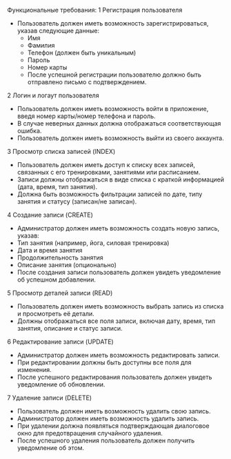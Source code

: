  Функциональные требования:
1 Регистрация пользователя
- Пользователь должен иметь возможность зарегистрироваться, указав следующие данные:
  - Имя
  - Фамилия
  - Телефон (должен быть уникальным)
  - Пароль 
  - Номер карты
  - После успешной регистрации пользователю должно быть отправлено письмо с подтверждением.
  
2 Логин и логаут пользователя
  - Пользователь должен иметь возможность войти в приложение, введя номер карты/номер телефона и пароль.
  - В случае неверных данных должна отображаться соответствующая ошибка.
  - Пользователь должен иметь возможность выйти из своего аккаунта.
    
3 Просмотр списка записей (INDEX)
  - Пользователь должен иметь доступ к списку всех записей, связанных с его тренировками, занятиями или расписанием.
  - Записи должны отображаться в виде списка с краткой информацией (дата, время, тип занятия).
  - Должна быть возможность фильтрации записей по дате, типу занятия и статусу (записан/не записан).

4 Создание записи (CREATE)
  - Администратор должен иметь возможность создать новую запись, указав:
  - Тип занятия (например, йога, силовая тренировка)
  - Дата и время занятия
  - Продолжительность занятия
  - Описание занятия (опционально)
  - После создания записи пользователь должен увидеть уведомление об успешном добавлении.

5 Просмотр деталей записи (READ)
  - Пользователь должен иметь возможность выбрать запись из списка и просмотреть её детали.
  - Должны отображаться все поля записи, включая дату, время, тип занятия, описание и статус записи.

6 Редактирование записи (UPDATE)
  - Администратор должен иметь возможность редактировать записи.
  - При редактировании должны быть доступны все поля для изменения.
  - После успешного редактирования пользователь должен увидеть уведомление об обновлении.

7 Удаление записи (DELETE)
  - Пользователь должен иметь возможность удалить свою запись.
  - Администратор должен иметь возможность удалить запись.
  - При удалении должна появляться подтверждающая диалоговое окно для предотвращения случайного удаления.
  - После успешного удаления пользователь должен получить уведомление об этом.

